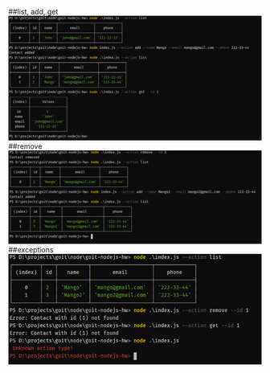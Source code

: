 ##list, add, get
![list, add, get](./__screenshots/img1.png)
##remove
![remove](./__screenshots/img2.png)
##exceptions
![exceptions](./__screenshots/img3.png)
